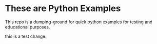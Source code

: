# These are Python Examples

This repo is a dumping-ground for quick python examples for testing and educational purposes.

this is a test change.
